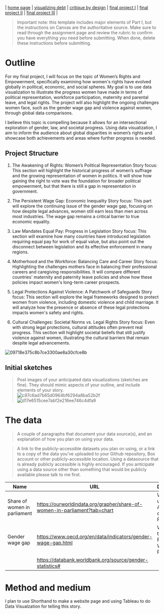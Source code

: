 | [home page](https://cmustudent.github.io/tswd-portfolio-templates/) | [visualizing debt](visualizing-government-debt) | [critique by design](critique-by-design) | [final project I](final-project-part-one) | [final project II](final-project-part-two) | [final project III](final-project-part-three) |


> Important note: this template includes major elements of Part I, but the instructions on Canvas are the authoritative source.  Make sure to read through the assignment page and review the rubric to confirm you have everything you need before submitting.  When done, delete these instructions before submitting.

# Outline 
For my final project, I will focus on the topic of Women’s Rights and Empowerment, specifically examining how women's rights have evolved globally in political, economic, and social spheres. My goal is to use data visualization to illustrate the progress women have made in terms of political representation, workforce participation, maternity and parental leave, and legal rights. The project will also highlight the ongoing challenges women face, such as the gender wage gap and violence against women, through global data comparisons.

I believe this topic is compelling because it allows for an intersectional exploration of gender, law, and societal progress. Using data visualization, I aim to inform the audience about global disparities in women’s rights and showcase both achievements and areas where further progress is needed.

## Project Structure
1. The Awakening of Rights: Women’s Political Representation
Story focus: This section will highlight the historical progress of women’s suffrage and the growing representation of women in politics. It will show how gaining the right to vote was the foundation for broader political empowerment, but that there is still a gap in representation in government.

2. The Persistent Wage Gap: Economic Inequality
Story focus: This part will explore the continuing issue of the gender wage gap, focusing on how despite legal advances, women still earn less than men across most industries. The wage gap remains a critical barrier to true economic equality.

3. Law Mandates Equal Pay: Progress in Legislation
Story focus: This section will examine how many countries have introduced legislation requiring equal pay for work of equal value, but also point out the disconnect between legislation and its effective enforcement in many regions.

4. Motherhood and the Workforce: Balancing Care and Career
Story focus: Highlighting the challenges mothers face in balancing their professional careers and caregiving responsibilities. It will compare different countries' maternity and paternity leave policies and show how these policies impact women's long-term career prospects.

5. Legal Protections Against Violence: A Patchwork of Safeguards
Story focus: This section will explore the legal frameworks designed to protect women from violence, including domestic violence and child marriage. It will analyze how the presence or absence of these legal protections impacts women's safety and rights.

6. Cultural Challenges: Societal Norms vs. Legal Rights
Story focus: Even with strong legal protections, cultural attitudes often prevent real progress. This section will highlight societal beliefs that still justify violence against women, illustrating the cultural barriers that remain despite legal advancements.

![09718e375c8b7ce3300ae8a30cfce8b](https://github.com/user-attachments/assets/f6f0ae66-10f6-4c8d-94ef-55574ea241ea)

## Initial sketches
> Post images of your anticipated data visualizations (sketches are fine). They should mimic aspects of your outline, and include elements of your story.  
![c97c6ad7b65d0964bf6294a8ba52b2f](https://github.com/user-attachments/assets/430378c5-67d3-4d3d-9f42-5212db27c96e)
![d17e6515cee7abf2e216ee746c4dfa9](https://github.com/user-attachments/assets/3d13dcb4-e70e-4058-9be2-dd7c4187b7db)



# The data
> A couple of paragraphs that document your data source(s), and an explanation of how you plan on using your data. 


> A link to the publicly-accessible datasets you plan on using, or a link to a copy of the data you've uploaded to your Github repository, Box account or other publicly-accessible location. Using a datasource that is already publicly accessible is highly encouraged.  If you anticipate using a data source other than something that would be publicly available please talk to me first. 

| Name | URL | Description |
|------|-----|-------------|
| Share of women in parliament | https://ourworldindata.org/grapher/share-of-women-in-parliament?tab=chart | Will be used in 'the Awakening of Rights' Part |
| Gender wage gap |https://www.oecd.org/en/data/indicators/gender-wage-gap.html |Will be in the ' The Persistent Wage Gap' Part|
|      |https://databank.worldbank.org/source/gender-statistics#|             |

# Method and medium
I plan to use Shorthand to make a website page and using Tableau to do Data Visualzation for telling this story.


